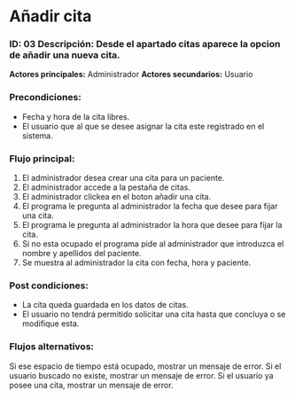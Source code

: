 # Añadir cita

### ID: 03 Descripción: Desde el apartado citas aparece la opcion de añadir una nueva cita.


 **Actores principales:** Administrador
 **Actores secundarios:** Usuario

### Precondiciones:
- Fecha y hora de la cita libres.
- El usuario que al que se desee asignar la cita este registrado en el sistema.
### Flujo principal:

  1. El administrador desea crear una cita para un paciente.
  2. El administrador accede a la pestaña de citas.
  3. El administrador clickea en el boton añadir una cita.
  4. El programa le pregunta al administrador la fecha que desee para fijar una cita.
  5. El programa le pregunta al administrador la hora que desee para fijar la cita.
  6. Si no esta ocupado el programa pide al administrador que introduzca el nombre y apellidos del paciente.
  7. Se muestra al administrador la cita con fecha, hora y paciente.




### Post condiciones:
- La cita queda guardada en los datos de citas.
- El usuario no tendrá permitido solicitar una cita hasta que concluya o se modifique esta.


### Flujos alternativos:
Si ese espacio de tiempo está ocupado, mostrar un mensaje de error.
Si el usuario buscado no existe, mostrar un mensaje de error.
Si el usuario ya posee una cita, mostrar un mensaje de error.


